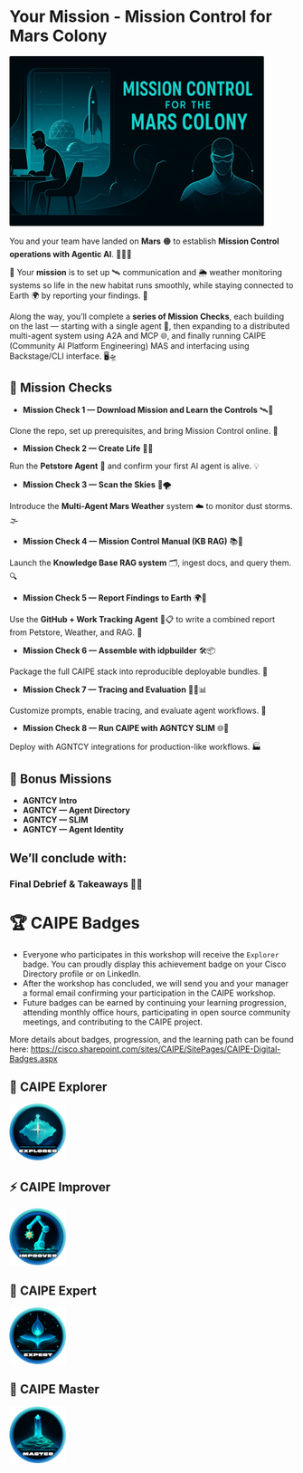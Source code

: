 # Your Mission - Mission Control for Mars Colony

<img src="images/mission-control.svg" alt="Mission Control" width="450">

You and your team have landed on **Mars** 🟠 to establish **Mission Control operations with Agentic AI**. 📡🤖🚀

🎯 Your **mission** is to set up 🛰️ communication and 🌦️ weather monitoring systems so life in the new habitat runs smoothly, while staying connected to Earth 🌍 by reporting your findings. 📡

Along the way, you’ll complete a **series of Mission Checks**, each building on the last — starting with a single agent 🤖, then expanding to a distributed multi-agent system using A2A and MCP 🌐, and finally running CAIPE (Community AI Platform Engineering) MAS and interfacing using Backstage/CLI interface. 🖥️🛸

## 🧭 Mission Checks

- **Mission Check 1 — Download Mission and Learn the Controls** 🛰️📝

Clone the repo, set up prerequisites, and bring Mission Control online. 🚀

- **Mission Check 2 — Create Life** 🧬🤖

Run the **Petstore Agent** 🐾 and confirm your first AI agent is alive. 💡

- **Mission Check 3 — Scan the Skies** 🌌🌪️

Introduce the **Multi-Agent Mars Weather** system ☁️ to monitor dust storms. 🌫️

- **Mission Check 4 — Mission Control Manual (KB RAG)** 📚🧠

Launch the **Knowledge Base RAG system** 🗂️, ingest docs, and query them. 🔍

- **Mission Check 5 — Report Findings to Earth** 🌍📝

Use the **GitHub + Work Tracking Agent** 🐙📋 to write a combined report from Petstore, Weather, and RAG. 📨

- **Mission Check 6 — Assemble with idpbuilder** 🛠️📦

Package the full CAIPE stack into reproducible deployable bundles. 🎁

- **Mission Check 7 — Tracing and Evaluation** 🕵️‍♂️📊

Customize prompts, enable tracing, and evaluate agent workflows. 🧪

- **Mission Check 8 — Run CAIPE with AGNTCY SLIM** 🌐🤝

Deploy with AGNTCY integrations for production-like workflows. 🏭

## 🎯 Bonus Missions

* **AGNTCY Intro**
* **AGNTCY — Agent Directory**
* **AGNTCY — SLIM**
* **AGNTCY — Agent Identity**

## We’ll conclude with:

### **Final Debrief & Takeaways** 🏁📢

# 🏆 CAIPE Badges

- Everyone who participates in this workshop will receive the `Explorer` badge. You can proudly display this achievement badge on your Cisco Directory profile or on LinkedIn.
- After the workshop has concluded, we will send you and your manager a formal email confirming your participation in the CAIPE workshop.
- Future badges can be earned by continuing your learning progression, attending monthly office hours, participating in open source community meetings, and contributing to the CAIPE project.

More details about badges, progression, and the learning path can be found here:
https://cisco.sharepoint.com/sites/CAIPE/SitePages/CAIPE-Digital-Badges.aspx

## 🚀 CAIPE Explorer

<img src="images/badge-explorer.svg" alt="Mission Control" width="100">

## ⚡ CAIPE Improver

<img src="images/badge-improver.svg" alt="Mission Control" width="100">

## 🎯 CAIPE Expert

<img src="images/badge-expert.svg" alt="Mission Control" width="100">

## 👑 CAIPE Master

<img src="images/badge-master.svg" alt="Mission Control" width="100">